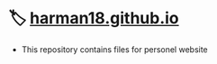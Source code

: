 # 🏷️ [harman18.github.io](harman18.github.io)
- This repository contains files for personel website
